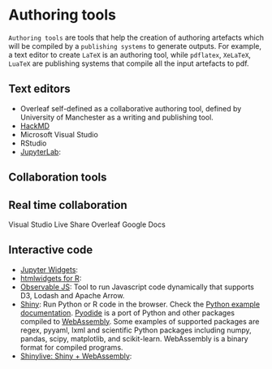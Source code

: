 # Authoring tools

`Authoring tools` are tools that help the creation of authoring artefacts which
will be compiled by a `publishing systems` to generate outputs. For example, a
text editor to create `LaTeX` is an authoring tool, while `pdflatex`,
`XeLaTeX`, `LuaTeX` are publishing systems that compile all the input artefacts
to pdf.

## Text editors

- Overleaf self-defined as a collaborative authoring tool, defined by
  University of Manchester as a writing and publishing tool.
- [HackMD](https://hackmd.io/)
- Microsoft Visual Studio
- RStudio
- [JupyterLab](https://jupyterlab.readthedocs.io/en/latest/):

## Collaboration tools

## Real time collaboration

Visual Studio Live Share
Overleaf
Google Docs

## Interactive code

- [Jupyter Widgets](https://jupyter.org/widgets): 
- [htmlwidgets for R](http://www.htmlwidgets.org/):
- [Observable JS](https://observablehq.com/@observablehq/observable-javascript): Tool to
run Javascript code dynamically that supports D3, Lodash and Apache Arrow.
- [Shiny](https://shiny.posit.co/): Run Python or R code in the browser.
Check the [Python example documentation](https://shiny.posit.co/py/docs/overview.html).
[Pyodide](https://pyodide.org/en/stable/) is a port of Python and other packages compiled to
[WebAssembly](https://webassembly.org/). Some examples of supported
packages are  regex, pyyaml, lxml and scientific Python packages including
numpy, pandas, scipy, matplotlib, and scikit-learn.
WebAssembly is a binary format for compiled programs.
- [Shinylive: Shiny + WebAssembly](https://shiny.posit.co/py/docs/shinylive.html):
